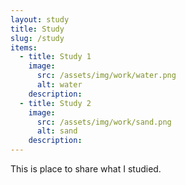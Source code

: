 ```yaml
---
layout: study
title: Study
slug: /study
items:
  - title: Study 1
    image:
      src: /assets/img/work/water.png
      alt: water
    description: 
  - title: Study 2
    image:
      src: /assets/img/work/sand.png
      alt: sand
    description: 
---
```

This is place to share what I studied.
<br />
<br />
